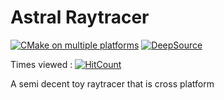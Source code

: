# Astral Raytracer
[![CMake on multiple platforms](https://github.com/josephbk117/AstralRaytracer/actions/workflows/cmake-multi-platform.yml/badge.svg)](https://github.com/josephbk117/AstralRaytracer/actions/workflows/cmake-multi-platform.yml)
[![DeepSource](https://app.deepsource.com/gh/josephbk117/AstralRaytracer.svg/?label=active+issues&show_trend=true&token=J2GPtWdzkCS5vHib-9fzUIPk)](https://app.deepsource.com/gh/josephbk117/AstralRaytracer/)

Times viewed : [![HitCount](https://hits.dwyl.com/josephbk117/AstralRaytracer.svg?style=flat-square&show=unique)](http://hits.dwyl.com/josephbk117/AstralRaytracer)

A semi decent toy raytracer that is cross platform
